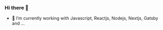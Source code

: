### Hi there 👋

- 🔭 I’m currently working with Javascript, Reactjs, Nodejs, Nextjs, Gatsby and ...

<!--
**Developerxyz1/Developerxyz1** is a ✨ _special_ ✨ repository because its `README.md` (this file) appears on your GitHub profile.

Here are some ideas to get you started:

- 🔭 I’m currently working on Javascript, Reactjs, Nodejs, Nextjs, Gatsby and ...
- 🌱 I’m currently learning ...
- 👯 I’m looking to collaborate on ...
- 🤔 I’m looking for help with ...
- 💬 Ask me about ...
- 📫 How to reach me: ...
- 😄 Pronouns: ...
- ⚡ Fun fact: ...
-->
